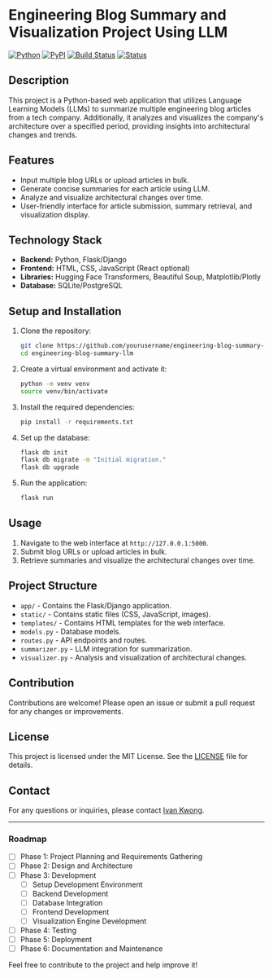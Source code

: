 # Engineering Blog Summary and Visualization Project Using LLM
[![Python](https://img.shields.io/badge/python-3.10-blue.svg)](https://www.python.org/)
[![PyPI](https://img.shields.io/pypi/v/danger-python)](https://pypi.org/project/danger-python/)
[![Build Status](https://travis-ci.org/danger/python.svg?branch=master)](https://travis-ci.org/danger/python)
[![Status](https://img.shields.io/badge/status-development-red.svg)](https://github.com/ivankwongtszfung/engineering-blog-summary-llm)
## Description
This project is a Python-based web application that utilizes Language Learning Models (LLMs) to summarize multiple engineering blog articles from a tech company. Additionally, it analyzes and visualizes the company's architecture over a specified period, providing insights into architectural changes and trends.

## Features
- Input multiple blog URLs or upload articles in bulk.
- Generate concise summaries for each article using LLM.
- Analyze and visualize architectural changes over time.
- User-friendly interface for article submission, summary retrieval, and visualization display.

## Technology Stack
- **Backend:** Python, Flask/Django
- **Frontend:** HTML, CSS, JavaScript (React optional)
- **Libraries:** Hugging Face Transformers, Beautiful Soup, Matplotlib/Plotly
- **Database:** SQLite/PostgreSQL

## Setup and Installation
1. Clone the repository:
    ```bash
    git clone https://github.com/yourusername/engineering-blog-summary-llm.git
    cd engineering-blog-summary-llm
    ```

2. Create a virtual environment and activate it:
    ```bash
    python -m venv venv
    source venv/bin/activate
    ```

3. Install the required dependencies:
    ```bash
    pip install -r requirements.txt
    ```

4. Set up the database:
    ```bash
    flask db init
    flask db migrate -m "Initial migration."
    flask db upgrade
    ```

5. Run the application:
    ```bash
    flask run
    ```

## Usage
1. Navigate to the web interface at `http://127.0.0.1:5000`.
2. Submit blog URLs or upload articles in bulk.
3. Retrieve summaries and visualize the architectural changes over time.

## Project Structure
- `app/` - Contains the Flask/Django application.
- `static/` - Contains static files (CSS, JavaScript, images).
- `templates/` - Contains HTML templates for the web interface.
- `models.py` - Database models.
- `routes.py` - API endpoints and routes.
- `summarizer.py` - LLM integration for summarization.
- `visualizer.py` - Analysis and visualization of architectural changes.

## Contribution
Contributions are welcome! Please open an issue or submit a pull request for any changes or improvements.

## License
This project is licensed under the MIT License. See the [LICENSE](LICENSE) file for details.

## Contact
For any questions or inquiries, please contact [Ivan Kwong](mailto:ivankwong22@gmail.com).

---

### Roadmap

- [ ] Phase 1: Project Planning and Requirements Gathering
- [ ] Phase 2: Design and Architecture
- [ ] Phase 3: Development
  - [ ] Setup Development Environment
  - [ ] Backend Development
  - [ ] Database Integration
  - [ ] Frontend Development
  - [ ] Visualization Engine Development
- [ ] Phase 4: Testing
- [ ] Phase 5: Deployment
- [ ] Phase 6: Documentation and Maintenance

Feel free to contribute to the project and help improve it!

